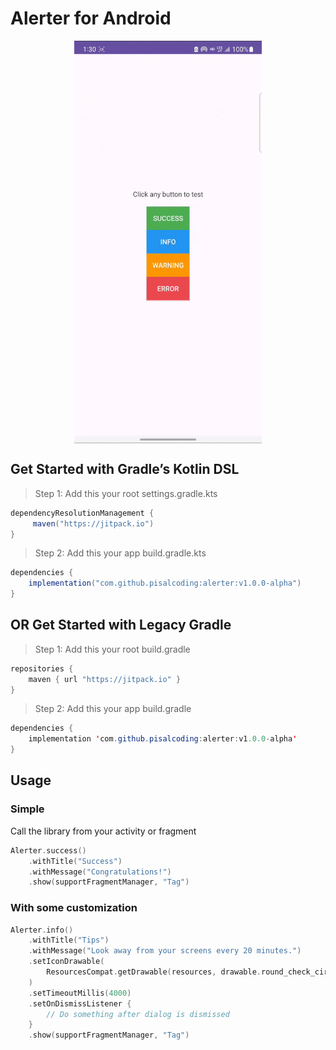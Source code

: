 # Alerter for Android
<div style="text-align:center; width: 100%;">
  <img src="demo.gif" width="300" height="auto" align="center"> 
</div>

## Get Started with Gradle’s Kotlin DSL
> Step 1: Add this your root settings.gradle.kts
```java
dependencyResolutionManagement {
     maven("https://jitpack.io")
}

```
> Step 2: Add this your app build.gradle.kts
```java
dependencies {
	implementation("com.github.pisalcoding:alerter:v1.0.0-alpha")
}
```

## OR Get Started with Legacy Gradle
> Step 1: Add this your root build.gradle
```java
repositories {  
    maven { url "https://jitpack.io" }
}

```
> Step 2: Add this your app build.gradle
```java
dependencies {
	implementation 'com.github.pisalcoding:alerter:v1.0.0-alpha'
}
```

## Usage

### Simple
Call the library from your activity or fragment
```kotlin
Alerter.success()
    .withTitle("Success")
    .withMessage("Congratulations!")
    .show(supportFragmentManager, "Tag")
```

### With some customization 
```kotlin
Alerter.info()
    .withTitle("Tips")
    .withMessage("Look away from your screens every 20 minutes.")
    .setIconDrawable(
        ResourcesCompat.getDrawable(resources, drawable.round_check_circle_24, theme)
    )
    .setTimeoutMillis(4000)
    .setOnDismissListener {
        // Do something after dialog is dismissed
    }
    .show(supportFragmentManager, "Tag")
```


